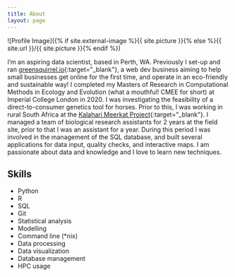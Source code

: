 ```yaml
---
title: About
layout: page
---
```

![Profile Image]({% if site.external-image %}{{ site.picture }}{% else %}{{ site.url }}/{{ site.picture }}{% endif %})

I’m an aspiring data scientist, based in Perth, WA. Previously I set-up and ran [greensquirrel.io](https://www.greensquirrel.io/){:target="_blank"}, a web dev business aiming to help small businesses get online for the first time, and operate in an eco-friendly and sustainable way! I completed my Masters of Research in Computational Methods in Ecology and Evolution (what a mouthful! CMEE for short) at Imperial College London in 2020. I was investigating the feasibility of a direct-to-consumer genetics tool for horses. Prior to this, I was working in rural South Africa at the [Kalahari Meerkat Project](https://kalahari-meerkats.com/kmp/){:target="_blank"}. I managed a team of biological research assistants for 2 years at the field site, prior to that I was an assistant for a year. During this period I was involved in the management of the SQL database, and built several applications for data input, quality checks, and interactive maps. I am passionate about data and knowledge and I love to learn new techniques.


<h2>Skills</h2>

<ul class="skill-list">
	<li>Python</li>
	<li>R</li>
	<li>SQL</li>
	<li>Git</li>
	<li>Statistical analysis</li>
	<li>Modelling</li>
	<li>Command line (*nix)</li>
	<li>Data processing</li>
	<li>Data visualization</li>
	<li>Database management</li>
	<li>HPC usage</li>
</ul>

<!--
<h2>Projects</h2>

<ul>
	<li><a href="https://github.com/">Lorem Lorem</a></li>
	<li><a href="https://github.com/">Ipsum Dolor</a></li>
	<li><a href="https://github.com/">Dolor Lorem</a></li>
</ul>

-->

